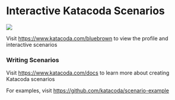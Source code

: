 # Interactive Katacoda Scenarios

[![](http://shields.katacoda.com/katacoda/bluebrown/count.svg)](https://www.katacoda.com/bluebrown "Get your profile on Katacoda.com")

Visit https://www.katacoda.com/bluebrown to view the profile and interactive scenarios

### Writing Scenarios
Visit https://www.katacoda.com/docs to learn more about creating Katacoda scenarios

For examples, visit https://github.com/katacoda/scenario-example
